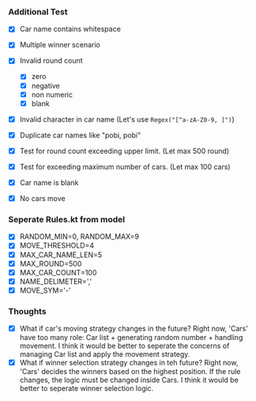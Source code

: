 ### Additional Test
- [x] Car name contains whitespace
- [x] Multiple winner scenario
- [x] Invalid round count
  - [x] zero
  - [x] negative
  - [x] non numeric
  - [x] blank
- [x] Invalid character in car name (Let's use `Regex("[^a-zA-Z0-9, ]")`)
- [x] Duplicate car names like "pobi, pobi"
- [x] Test for round count exceeding upper limit. (Let max 500 round)
- [x] Test for exceeding maximum number of cars. (Let max 100 cars)
- [x] Car name is blank
- [x] No cars move


### Seperate Rules.kt from model
- [x] RANDOM_MIN=0, RANDOM_MAX=9
- [x] MOVE_THRESHOLD=4
- [x] MAX_CAR_NAME_LEN=5
- [x] MAX_ROUND=500
- [x] MAX_CAR_COUNT=100
- [x] NAME_DELIMETER=','
- [x] MOVE_SYM='-'

### Thoughts
- [x] What if car's moving strategy changes in the future? Right now, 'Cars' have too many role: Car list + generating random number + handling movement. I think it would be better to seperate the concerns of managing Car list and apply the movement strategy. 
- [x] What if winner selection strategy changes in teh future? Right now, 'Cars' decides the winners based on the highest position. If the rule changes, the logic must be changed inside Cars. I think it would be better to seperate winner selection logic.